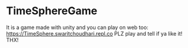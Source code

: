 # TimeSphereGame
It is a game made with unity and you can play on web too: https://TimeSphere.swaritchoudhari.repl.co
PLZ play and tell if ya like it! THX!
